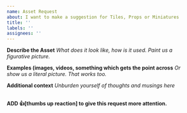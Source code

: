 ```yaml
---
name: Asset Request
about: I want to make a suggestion for Tiles, Props or Miniatures
title: ''
labels: ''
assignees: ''
---
```


**Describe the Asset**
*What does it look like, how is it used. Paint us a figurative picture.*


**Examples (images, videos, something which gets the point across**
*Or show us a literal picture. That works too.*


**Additional context**
*Unburden yourself of thoughts and musings here*


<!-- Leave this next line for others to see -->
<br>**ADD :thumbsup:[thumbs up reaction] to give this request more attention.**
